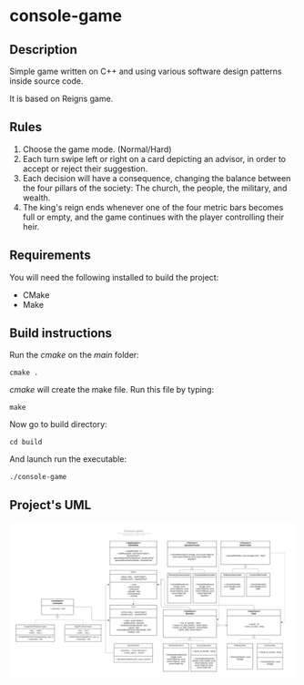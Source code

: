 # console-game
## Description

Simple game written on C++ and using various software design patterns inside source code.

It is based on Reigns game.

## Rules

1. Choose the game mode. (Normal/Hard)
2. Each turn swipe left or right on a card depicting an advisor, in order to accept or reject their suggestion.
3. Each decision will have a consequence, changing the balance between the four pillars of the society: The church, the people, the military, and wealth.
4. The king's reign ends whenever one of the four metric bars becomes full or empty, and the game continues with the player controlling their heir.

## Requirements

You will need the following installed to build the project:
* CMake
* Make

## Build instructions

Run the *cmake* on the *main* folder:
```
cmake .
```
*cmake* will create the make file. Run this file by typing:
```
make
```
Now go to build directory:
```
cd build
```
And launch run the executable:
```
./console-game
```
## Project's UML
![console-game UML](https://github.com/tkharisov7/console-game/blob/master/console-game.png?raw=true)
